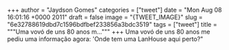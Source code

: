 
+++
author = "Jaydson Gomes"
categories = ["tweet"]
date = "Mon Aug 08 16:01:16 +0000 2011"
draft = false
image = "{TWEET_IMAGE}"
slug = "6e32788619dbd7c1596bdfbef233856a3bdc3519"
tags = ["tweet"]
title = """Uma vovó de uns 80 anos m..."""
+++
Uma vovó de uns 80 anos me pediu uma informação agora: 'Onde tem uma LanHouse aqui perto?"
